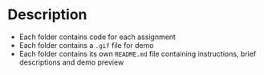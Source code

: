 # Description
- Each folder contains code for each assignment
- Each folder contains a `.gif` file for demo
- Each folder contains its own `README.md` file containing instructions, brief descriptions and demo preview
